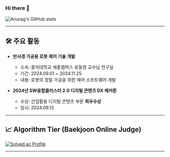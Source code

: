 ### Hi there 👋
![Anurag's GitHub stats](https://github-readme-stats.vercel.app/api?username=Isoards&show_icons=true&theme=radical)

---

## 🛠️ 주요 활동

- **반사경 가공용 로봇 제어 기술 개발**  
  - 소속: 홍익대학교 세종캠퍼스 유동영 교수님 연구실  
  - 기간: 2024.09.01 ~ 2024.11.25  
  - 내용: 로봇의 정밀 가공을 위한 제어 소프트웨어 개발

- **2024년 SW융합클러스터 2.0 디지털 콘텐츠 DX 해커톤**  
  - 수상: 산업활용 디지털 콘텐츠 부문 **최우수상**  
  - 일시: 2024.09.13

---

## 📈 Algorithm Tier (Baekjoon Online Judge)

[![Solved.ac Profile](http://mazassumnida.wtf/api/generate_badge?boj=YOUR_BAEKJOON_ID)](https://solved.ac/wdyoung11)

---




<!--
**Isoards/Isoards** is a ✨ _special_ ✨ repository because its `README.md` (this file) appears on your GitHub profile.

Here are some ideas to get you started:

- 🔭 I’m currently working on ...
- 🌱 I’m currently learning ...
- 👯 I’m looking to collaborate on ...
- 🤔 I’m looking for help with ...
- 💬 Ask me about ...
- 📫 How to reach me: ...
- 😄 Pronouns: ...
- ⚡ Fun fact: ...
-->
